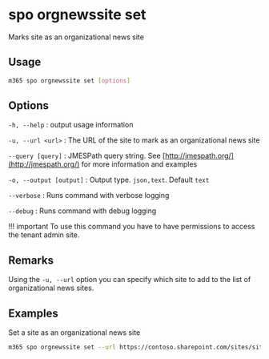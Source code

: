 # spo orgnewssite set

Marks site as an organizational news site

## Usage

```sh
m365 spo orgnewssite set [options]
```

## Options

`-h, --help`
: output usage information

`-u, --url <url>`
: The URL of the site to mark as an organizational news site

`--query [query]`
: JMESPath query string. See [http://jmespath.org/](http://jmespath.org/) for more information and examples

`-o, --output [output]`
: Output type. `json,text`. Default `text`

`--verbose`
: Runs command with verbose logging

`--debug`
: Runs command with debug logging

!!! important
    To use this command you have to have permissions to access the tenant admin site.

## Remarks

Using the `-u, --url` option you can specify which site to add to the list of organizational news sites.

## Examples

Set a site as an organizational news site

```sh
m365 spo orgnewssite set --url https://contoso.sharepoint.com/sites/site1
```
